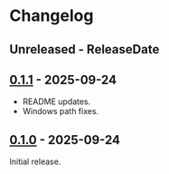 # Changelog

<!-- next-header -->
## Unreleased - ReleaseDate

## [0.1.1] - 2025-09-24

- README updates.
- Windows path fixes.

## [0.1.0] - 2025-09-24

Initial release.

<!-- next-url -->
[0.1.1]: https://github.com/oxidecomputer/dropshot-api-manager/releases/tag/dropshot-api-manager-0.1.1
[0.1.0]: https://github.com/oxidecomputer/dropshot-api-manager/releases/tag/dropshot-api-manager-0.1.0
